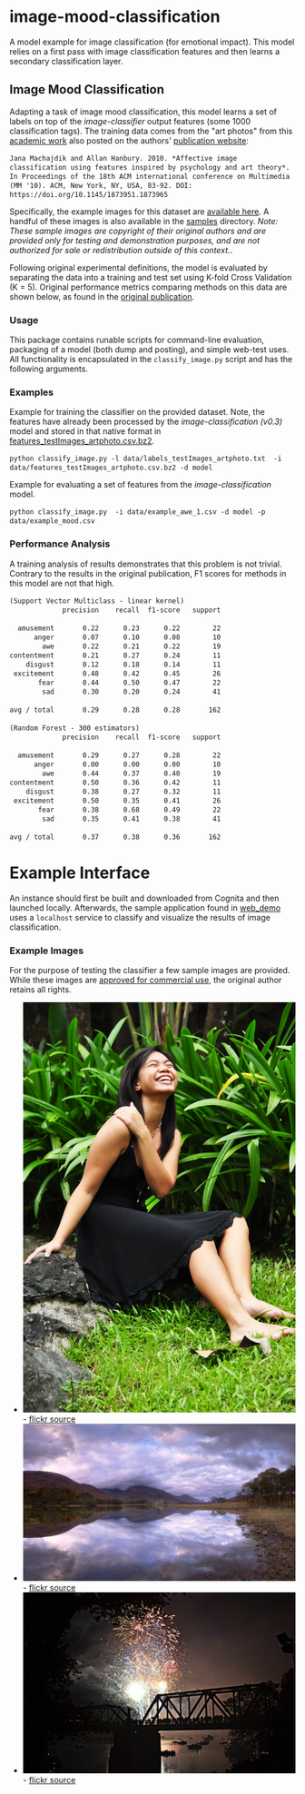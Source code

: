 # image-mood-classification
A model example for image classification (for emotional impact).  This model
relies on a first pass with image classification features and then learns
a secondary classification layer.

## Image Mood Classification
Adapting a task of image mood classification, this model learns a set of
labels on top of the *image-classifier* output features (some 1000 classification tags).
The training data comes from the "art photos" from this [academic work](https://dl.acm.org/citation.cfm?id=1873965)
also posted on the authors' [publication website](http://www.imageemotion.org/):

    Jana Machajdik and Allan Hanbury. 2010. *Affective image classification using features inspired by psychology and art theory*. In Proceedings of the 18th ACM international conference on Multimedia (MM '10). ACM, New York, NY, USA, 83-92. DOI: https://doi.org/10.1145/1873951.1873965

Specifically, the example images for this dataset are [available here](http://www.imageemotion.org/testImages_artphoto.zip).
A handful of these images is also available in the [samples](data/samples) directory.
*Note: These sample images are copyright of their original authors and are provided
only for testing and demonstration purposes, and are not authorized for sale or redistribution
outside of this context.*.

Following original experimental definitions, the model is evaluated by
separating the data into a training and test set using K-fold Cross Validation (K = 5).
Original performance metrics comparing methods on this data are shown
below, as found in the [original publication](https://dl.acm.org/citation.cfm?id=1873965).


### Usage
This package contains runable scripts for command-line evaluation,
packaging of a model (both dump and posting), and simple web-test
uses.   All functionality is encapsulated in the `classify_image.py`
script and has the following arguments.


### Examples
Example for training the classifier on the provided dataset. Note, the
features have already been processed by the *image-classification (v0.3)*
model and stored in that native format in [features_testImages_artphoto.csv.bz2](data/features_testImages_artphoto.csv.bz2).
```
python classify_image.py -l data/labels_testImages_artphoto.txt  -i data/features_testImages_artphoto.csv.bz2 -d model
```

Example for evaluating a set of features from the *image-classification*
model.
```
python classify_image.py  -i data/example_awe_1.csv -d model -p data/example_mood.csv
```

### Performance Analysis
A training analysis of results demonstrates that this problem is not trivial.
Contrary to the results in the original publication, F1 scores for
methods in this model are not that high.
```
(Support Vector Multiclass - linear kernel)
             precision    recall  f1-score   support

  amusement       0.22      0.23      0.22        22
      anger       0.07      0.10      0.08        10
        awe       0.22      0.21      0.22        19
contentment       0.21      0.27      0.24        11
    disgust       0.12      0.18      0.14        11
 excitement       0.48      0.42      0.45        26
       fear       0.44      0.50      0.47        22
        sad       0.30      0.20      0.24        41

avg / total       0.29      0.28      0.28       162

(Random Forest - 300 estimators)
             precision    recall  f1-score   support

  amusement       0.29      0.27      0.28        22
      anger       0.00      0.00      0.00        10
        awe       0.44      0.37      0.40        19
contentment       0.50      0.36      0.42        11
    disgust       0.38      0.27      0.32        11
 excitement       0.50      0.35      0.41        26
       fear       0.38      0.68      0.49        22
        sad       0.35      0.41      0.38        41

avg / total       0.37      0.38      0.36       162

```


# Example Interface
An instance should first be built and downloaded from Cognita and then
launched locally.  Afterwards, the sample application found in 
[web_demo](web_demo) uses a `localhost` service to classify
and visualize the results of image classification.

### Example Images
For the purpose of testing the classifier a few sample images are provided.
While these images are [approved for commercial use](https://creativecommons.org/licenses/by-nd/2.0/),
the original author retains all rights.

* ![happy 1](data/example_happy_1.jpg) - [flickr source](https://flic.kr/p/73ZzcE)
* ![awe 1](data/example_awe_1.jpg) - [flickr source](https://flic.kr/p/RLzkvA)
* ![excitement 1](data/example_excitement_1.jpg) - [flickr source](https://flic.kr/p/fN8y4d)
